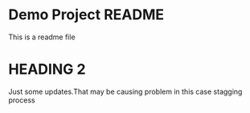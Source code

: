 # Demo Project README

This is a readme file

# HEADING 2

Just some updates.That may be causing problem in this case
stagging process
